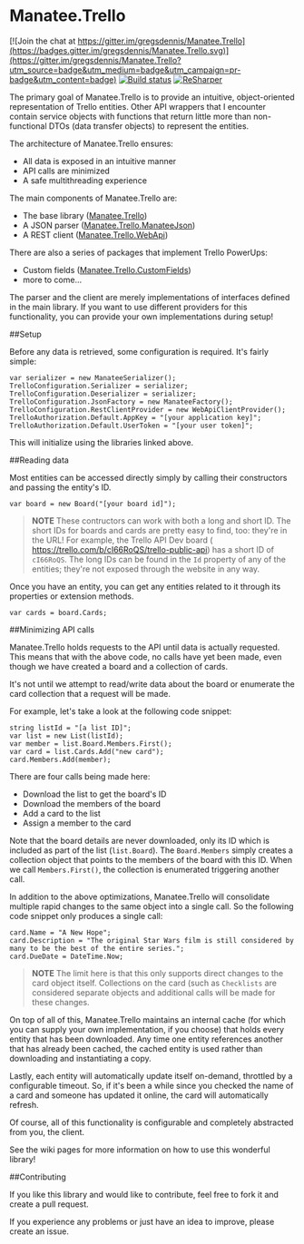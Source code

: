 # Manatee.Trello

[![Join the chat at https://gitter.im/gregsdennis/Manatee.Trello](https://badges.gitter.im/gregsdennis/Manatee.Trello.svg)](https://gitter.im/gregsdennis/Manatee.Trello?utm_source=badge&utm_medium=badge&utm_campaign=pr-badge&utm_content=badge) [![Build status](https://ci.appveyor.com/api/projects/status/qdlvb960nc7eik2w/branch/master?svg=true)](https://ci.appveyor.com/project/gregsdennis/manatee-trello/branch/master) <a href="http://www.jetbrains.com/resharper"><img src="http://i61.tinypic.com/15qvwj7.jpg" alt="ReSharper" title="ReSharper"></a>

The primary goal of Manatee.Trello is to provide an intuitive, object-oriented representation of Trello entities.  Other API wrappers that I encounter contain service objects with functions that return little more than non-functional DTOs (data transfer objects) to represent the entities.

The architecture of Manatee.Trello ensures:

- All data is exposed in an intuitive manner
- API calls are minimized
- A safe multithreading experience

The main components of Manatee.Trello are:

- The base library ([Manatee.Trello](https://www.nuget.org/packages/Manatee.Trello/))
- A JSON parser ([Manatee.Trello.ManateeJson](https://www.nuget.org/packages/Manatee.Trello.ManateeJson/))
- A REST client ([Manatee.Trello.WebApi](https://www.nuget.org/packages/Manatee.Trello.WebApi/))

There are also a series of packages that implement Trello PowerUps:

- Custom fields ([Manatee.Trello.CustomFields](http://www.nuget.org/packages/Manatee.Trello.CustomFields/))
- more to come...

The parser and the client are merely implementations of interfaces defined in the main library.  If you want to use different providers for this functionality, you can provide your own implementations during setup!

##Setup

Before any data is retrieved, some configuration is required.  It's fairly simple:

    var serializer = new ManateeSerializer();
    TrelloConfiguration.Serializer = serializer;
    TrelloConfiguration.Deserializer = serializer;
    TrelloConfiguration.JsonFactory = new ManateeFactory();
    TrelloConfiguration.RestClientProvider = new WebApiClientProvider();
    TrelloAuthorization.Default.AppKey = "[your application key]";
    TrelloAuthorization.Default.UserToken = "[your user token]";

This will initialize using the libraries linked above.

##Reading data

Most entities can be accessed directly simply by calling their constructors and passing the entity's ID.

    var board = new Board("[your board id]");

>**NOTE** These contructors can work with both a long and short ID.  The short IDs for boards and cards are pretty easy to find, too: they're in the URL!  For example, the Trello API Dev board ( https://trello.com/b/cI66RoQS/trello-public-api) has a short ID of `cI66RoQS`.  The long IDs can be found in the `Id` property of any of the entities; they're not exposed through the website in any way.

Once you have an entity, you can get any entities related to it through its properties or extension methods.

    var cards = board.Cards;

##Minimizing API calls

Manatee.Trello holds requests to the API until data is actually requested.  This means that with the above code, no calls have yet been made, even though we have created a board and a collection of cards.

It's not until we attempt to read/write data about the board or enumerate the card collection that a request will be made.

For example, let's take a look at the following code snippet:

    string listId = "[a list ID]";
    var list = new List(listId);
    var member = list.Board.Members.First();
    var card = list.Cards.Add("new card");
    card.Members.Add(member);

There are four calls being made here:

- Download the list to get the board's ID
- Download the members of the board
- Add a card to the list
- Assign a member to the card

Note that the board details are never downloaded, only its ID which is included as part of the list (`list.Board`).  The `Board.Members` simply creates a collection object that points to the members of the board with this ID.  When we call `Members.First()`, the collection is enumerated triggering another call.

In addition to the above optimizations, Manatee.Trello will consolidate multiple rapid changes to the same object into a single call.  So the following code snippet only produces a single call:

    card.Name = "A New Hope";
    card.Description = "The original Star Wars film is still considered by many to be the best of the entire series.";
    card.DueDate = DateTime.Now;

>**NOTE** The limit here is that this only supports direct changes to the card object itself.  Collections on the card (such as `Checklists` are considered separate objects and additional calls will be made for these changes.

On top of all of this, Manatee.Trello maintains an internal cache (for which you can supply your own implementation, if you choose) that holds every entity that has been downloaded.  Any time one entity references another that has already been cached, the cached entity is used rather than downloading and instantiating a copy.

Lastly, each entity will automatically update itself on-demand, throttled by a configurable timeout.  So, if it's been a while since you checked the name of a card and someone has updated it online, the card will automatically refresh.

Of course, all of this functionality is configurable and completely abstracted from you, the client.

See the wiki pages for more information on how to use this wonderful library!

##Contributing

If you like this library and would like to contribute, feel free to fork it and create a pull request.

If you experience any problems or just have an idea to improve, please create an issue.
